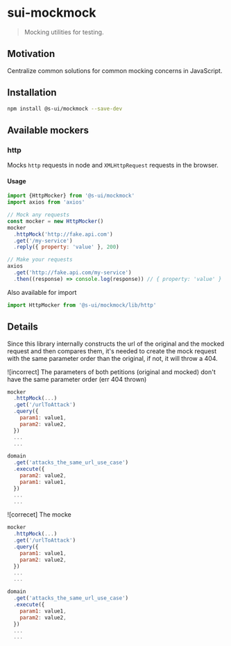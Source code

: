# sui-mockmock
> Mocking utilities for testing.

## Motivation

Centralize common solutions for common mocking concerns in JavaScript.

## Installation

```sh
npm install @s-ui/mockmock --save-dev
```

## Available mockers

### http

Mocks `http` requests in node and `XMLHttpRequest` requests in the browser.

####  Usage

```js
import {HttpMocker} from '@s-ui/mockmock'
import axios from 'axios'

// Mock any requests
const mocker = new HttpMocker()
mocker
  .httpMock('http://fake.api.com')
  .get('/my-service')
  .reply({ property: 'value' }, 200)

// Make your requests
axios
  .get('http://fake.api.com/my-service')
  .then((response) => console.log(response)) // { property: 'value' }

```

Also available for import

```js
import HttpMocker from '@s-ui/mockmock/lib/http'
```

## Details

Since this library internally constructs the url of the original and the mocked request and then compares them,
it's needed to create the mock request with the same parameter order than the original, if not, it will throw a 404.

![incorrect] The parameters of both petitions (original and mocked) don't have the same parameter order (err 404 thrown)

```js
mocker
  .httpMock(...)
  .get('/urlToAttack')
  .query({
    param1: value1,
    param2: value2,
  })
  ...
  ...

domain
  .get('attacks_the_same_url_use_case')
  .execute({
    param2: value2,
    param1: value1,
  })
  ...
  ...
```

![correcet] The mocke
```js
mocker
  .httpMock(...)
  .get('/urlToAttack')
  .query({
    param1: value1,
    param2: value2,
  })
  ...
  ...

domain
  .get('attacks_the_same_url_use_case')
  .execute({
    param1: value1,
    param2: value2,
  })
  ...
  ...
```